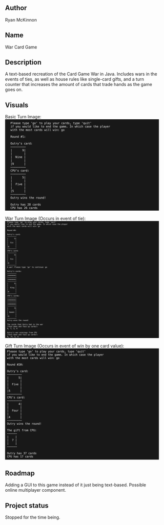 ## Author
Ryan McKinnon

## Name
War Card Game

## Description
A text-based recreation of the Card Game War in Java. Includes wars in the events of ties, as well as house rules like single-card gifts, and a turn counter that increases the amount of cards that trade hands as the game goes on.

## Visuals
Basic Turn Image:
<img src="BasicTurn.png" alt="Basic Turn">

War Turn Image (Occurs in event of tie):
<img src="WarTurn.png" alt="War Turn">

Gift Turn Image (Occurs in event of win by one card value):
<img src="GiftTurn.png" alt="Gift Turn">

## Roadmap
Adding a GUI to this game instead of it just being text-based.
Possible online multiplayer component.

## Project status
Stopped for the time being.
